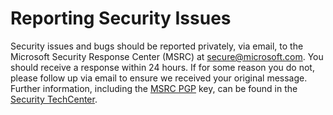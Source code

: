 # Reporting Security Issues 

Security issues and bugs should be reported privately, via email, to the Microsoft Security 
Response Center (MSRC) at [secure@microsoft.com](mailto:secure@microsoft.com). You should 
receive a response within 24 hours. If for some reason you do not, please follow up via 
email to ensure we received your original message. Further information, including the 
[MSRC PGP](https://technet.microsoft.com/en-us/security/dn606155) key, can be found in 
the [Security TechCenter](https://technet.microsoft.com/en-us/security/default). 
